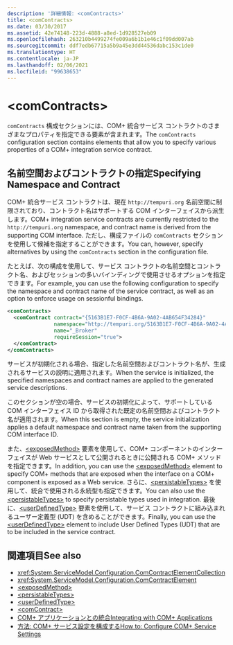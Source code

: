 ```yaml
---
description: '詳細情報: <comContracts>'
title: <comContracts>
ms.date: 03/30/2017
ms.assetid: 42e74148-223d-4888-a8ed-1d928527eb09
ms.openlocfilehash: 263210b4499274fe009a6b1b1e46c1f09dd007ab
ms.sourcegitcommit: ddf7edb67715a5b9a45e3dd44536dabc153c1de0
ms.translationtype: HT
ms.contentlocale: ja-JP
ms.lasthandoff: 02/06/2021
ms.locfileid: "99638653"
---
```

# \<comContracts>

<span data-ttu-id="8f358-102">`comContracts` 構成セクションには、COM+ 統合サービス コントラクトのさまざまなプロパティを指定できる要素が含まれます。</span><span class="sxs-lookup"><span data-stu-id="8f358-102">The `comContracts` configuration section contains elements that allow you to specify various properties of a COM+ integration service contract.</span></span>  
  
## <a name="specifying-namespace-and-contract"></a><span data-ttu-id="8f358-103">名前空間およびコントラクトの指定</span><span class="sxs-lookup"><span data-stu-id="8f358-103">Specifying Namespace and Contract</span></span>  

 <span data-ttu-id="8f358-104">COM+ 統合サービス コントラクトは、現在 `http://tempuri.org` 名前空間に制限されており、コントラクト名はサポートする COM インターフェイスから派生します。</span><span class="sxs-lookup"><span data-stu-id="8f358-104">COM+ integration service contracts are currently restricted to the `http://tempuri.org` namespace, and contract name is derived from the supporting COM interface.</span></span> <span data-ttu-id="8f358-105">ただし、構成ファイルの `comContracts` セクションを使用して候補を指定することができます。</span><span class="sxs-lookup"><span data-stu-id="8f358-105">You can, however, specify alternatives by using the `comContracts` section in the configuration file.</span></span>  
  
 <span data-ttu-id="8f358-106">たとえば、次の構成を使用して、サービス コントラクトの名前空間とコントラクト名、およびセッションの多いバインディングで使用させるオプションを指定できます。</span><span class="sxs-lookup"><span data-stu-id="8f358-106">For example, you can use the following configuration to specify the namespace and contract name of the service contract, as well as an option to enforce usage on sessionful bindings.</span></span>  
  
```xml  
<comContracts>
  <comContract contract="{5163B1E7-F0CF-4B6A-9A02-4AB654F34284}"
               namespace="http://tempuri.org/5163B1E7-F0CF-4B6A-9A02-4AB654F34284"
               name="_Broker"
               requireSession="true">
  </comContract>
</comContracts>
```  
  
 <span data-ttu-id="8f358-107">サービスが初期化される場合、指定した名前空間およびコントラクト名が、生成されるサービスの説明に適用されます。</span><span class="sxs-lookup"><span data-stu-id="8f358-107">When the service is initialized, the specified namespaces and contract names are applied to the generated service descriptions.</span></span>  
  
 <span data-ttu-id="8f358-108">このセクションが空の場合、サービスの初期化によって、サポートしている COM インターフェイス ID から取得された既定の名前空間およびコントラクト名が適用されます。</span><span class="sxs-lookup"><span data-stu-id="8f358-108">When this section is empty, the service initialization applies a default namespace and contract name taken from the supporting COM interface ID.</span></span>  
  
 <span data-ttu-id="8f358-109">また、[\<exposedMethod>](exposedmethod.md) 要素を使用して、COM+ コンポーネントのインターフェイスが Web サービスとして公開されるときに公開される COM+ メソッドを指定できます。</span><span class="sxs-lookup"><span data-stu-id="8f358-109">In addition, you can use the [\<exposedMethod>](exposedmethod.md) element to specify COM+ methods that are exposed when the interface on a COM+ component is exposed as a Web service.</span></span> <span data-ttu-id="8f358-110">さらに、[\<persistableTypes>](persistabletypes.md) を使用して、統合で使用される永続型も指定できます。</span><span class="sxs-lookup"><span data-stu-id="8f358-110">You can also use the [\<persistableTypes>](persistabletypes.md) to specify persistable types used in integration.</span></span> <span data-ttu-id="8f358-111">最後に、[\<userDefinedType>](userdefinedtype.md) 要素を使用して、サービス コントラクトに組み込まれるユーザー定義型 (UDT) を含めることができます。</span><span class="sxs-lookup"><span data-stu-id="8f358-111">Finally, you can use the [\<userDefinedType>](userdefinedtype.md) element to include User Defined Types (UDT) that are to be included in the service contract.</span></span>  
  
## <a name="see-also"></a><span data-ttu-id="8f358-112">関連項目</span><span class="sxs-lookup"><span data-stu-id="8f358-112">See also</span></span>

- <xref:System.ServiceModel.Configuration.ComContractElementCollection>
- <xref:System.ServiceModel.Configuration.ComContractElement>
- [\<exposedMethod>](exposedmethod.md)
- [\<persistableTypes>](persistabletypes.md)
- [\<userDefinedType>](userdefinedtype.md)
- [\<comContract>](comcontract.md)
- [<span data-ttu-id="8f358-113">COM+ アプリケーションとの統合</span><span class="sxs-lookup"><span data-stu-id="8f358-113">Integrating with COM+ Applications</span></span>](../../../wcf/feature-details/integrating-with-com-plus-applications.md)
- [<span data-ttu-id="8f358-114">方法: COM+ サービス設定を構成する</span><span class="sxs-lookup"><span data-stu-id="8f358-114">How to: Configure COM+ Service Settings</span></span>](../../../wcf/feature-details/how-to-configure-com-service-settings.md)
